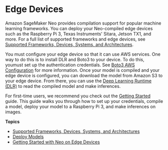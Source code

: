 # Edge Devices<a name="neo-edge-devices"></a>

Amazon SageMaker Neo provides compilation support for popular machine learning frameworks\. You can deploy your Neo\-compiled edge devices such as the Raspberry Pi 3, Texas Instruments' Sitara, Jetson TX1, and more\. For a full list of supported frameworks and edge devices, see [Supported Frameworks, Devices, Systems, and Architectures](https://docs.aws.amazon.com/sagemaker/latest/dg/neo-supported-devices-edge.html)\. 

You must configure your edge device so that it can use AWS services\. One way to do this is to install DLR and Boto3 to your device\. To do this, youmust set up the authentication credentials\. See [Boto3 AWS Configuration](https://boto3.amazonaws.com/v1/documentation/api/latest/guide/quickstart.html#configuration) for more information\. Once your model is compiled and your edge device is configured, you can download the model from Amazon S3 to your edge device\. From there, you can use the [Deep Learning Runtime \(DLR\)](https://neo-ai-dlr.readthedocs.io/en/latest/index.html) to read the compiled model and make inferences\. 

For first\-time users, we recommend you check out the [Getting Started](sagemaker/latest/dg/neo-getting-started-edge.html) guide\. This guide walks you through how to set up your credentials, compile a model, deploy your model to a Raspberry Pi 3, and make inferences on images\. 

**Topics**
+ [Supported Frameworks, Devices, Systems, and Architectures](neo-supported-devices-edge.md)
+ [Deploy Models](neo-deployment-edge.md)
+ [Getting Started with Neo on Edge Devices](neo-getting-started-edge.md)